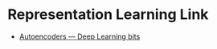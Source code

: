 

# Representation Learning Link

- [Autoencoders — Deep Learning bits](https://hackernoon.com/autoencoders-deep-learning-bits-1-11731e200694#.s2liww9h0)
